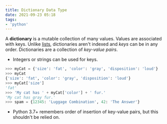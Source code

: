 ```yaml
---
title: Dictionary Data Type
date: 2021-09-23 05:18
tags:
- 'python'
---
```


A **dictionary** is a mutable collection of many values. Values are associated
with keys. Unlike [lists](20210913183709-list.md), dictionaries aren't indexed
and _keys_ can be in any order. Dictionaries are a collection of _key-value
pairs_.

* Integers or strings can be used for keys. 

```python
>>> myCat = {'size': 'fat', 'color': 'gray', 'disposition': 'loud'}
>>> myCat
{'size': 'fat', 'color': 'gray', 'disposition': 'loud'}
>>> myCat['size']
'fat'
>>> 'My cat has ' + myCat['color'] + ' fur.'
'My cat has gray fur.'
>>> spam = {12345: 'Luggage Combination', 42: 'The Answer'}
```

* Python 3.7+ remembers order of insertion of key-value pairs, but this
  shouldn't be relied on.
